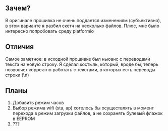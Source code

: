 ## Зачем?

В оригинале прошивка не очень поддается изменениям (субъективно), в этом варианте я разбил скетч на несколько файлов.
Плюс, мне было интересно попробовать среду platformio

## Отличия

Самое заметное: в исходной прошивке был ньюанс с переводами текста на новую строку. Я сделал костыль, который, вроде бы, теперь позволяет корректно работать с текстами, в которых есть переводы строки (\n)

## Планы

1. Добавить режим часов
2. Выбор режима wifi (sta, ap) хотелось бы осуществлять в момент перехода в режим загрузки файлов, а не сохранять булевый флажок в EEPROM
3. ???
